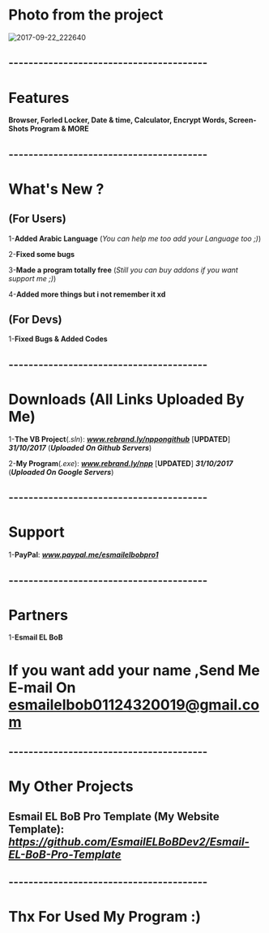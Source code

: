 # Photo from the project
![2017-09-22_222640](https://user-images.githubusercontent.com/28893833/30763333-fe79c8f0-9fe5-11e7-8af4-a9e2c7bb8c5f.png)
## ----------------------------------------
# Features 

**Browser, Forled Locker, Date & time, Calculator, Encrypt Words, Screen-Shots Program & MORE**
## ----------------------------------------
# What's New ?

## (For Users)

1-**Added Arabic Language** (*You can help me too add your Language too ;)*)

2-**Fixed some bugs**

3-**Made a program totally free** (*Still you can buy addons if you want support me ;)*)

4-**Added more things but i not remember it xd**

## (For Devs)

1-**Fixed Bugs & Added Codes**
## ----------------------------------------
# Downloads (All Links Uploaded By Me)

1-**The VB Project**(*.sln*): ***www.rebrand.ly/nppongithub*** [**UPDATED**] ***31/10/2017*** (***Uploaded On Github Servers***)

2-**My Program**(*.exe*):  ***www.rebrand.ly/npp*** [**UPDATED**] ***31/10/2017*** (***Uploaded On Google Servers***)
## ----------------------------------------
# Support

1-**PayPal**: ***www.paypal.me/esmailelbobpro1***

## ----------------------------------------
# Partners

1-**Esmail EL BoB**

# If you want add your name ,Send Me E-mail On  **esmailelbob01124320019@gmail.com**
## ----------------------------------------

# My Other Projects

## Esmail EL BoB Pro Template (My Website Template): ***https://github.com/EsmailELBoBDev2/Esmail-EL-BoB-Pro-Template***
## ----------------------------------------

# Thx For Used My Program :)
